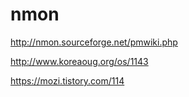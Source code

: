 # nmon

<http://nmon.sourceforge.net/pmwiki.php>

<http://www.koreaoug.org/os/1143>

<https://mozi.tistory.com/114>